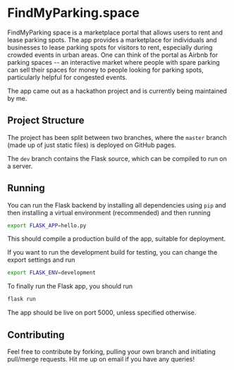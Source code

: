 # FindMyParking.space

FindMyParking space is a marketplace portal that allows users to rent and lease parking spots. The app provides a marketplace for individuals and businesses to lease parking spots for visitors to rent, especially during crowded events in urban areas. One can think of the portal as Airbnb for parking spaces -- an interactive market where people with spare parking can sell their spaces for money to people looking for parking spots, particularly helpful for congested events. 

The app came out as a hackathon project and is currently being maintained by me. 

## Project Structure

The project has been split between two branches, where the `master` branch (made up of just static files) is deployed on GitHub pages. 

The `dev` branch contains the Flask source, which can be compiled to run on a server. 

## Running

You can run the Flask backend by installing all dependencies using `pip` and then installing a virtual environment (recommended) and then running

```bash
export FLASK_APP=hello.py
```

This should compile a production build of the app, suitable for deployment. 

If you want to run the development build for testing, you can change the export settings and run

```bash
export FLASK_ENV=development
```

To finally run the Flask app, you should run

```bash
flask run
```

The app should be live on port 5000, unless specified otherwise. 

## Contributing

Feel free to contribute by forking, pulling your own branch and initiating pull/merge requests. Hit me up on email if you have any queries!
